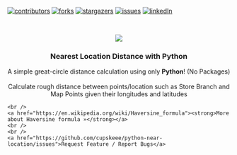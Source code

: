 <!-- PROJECT SHIELDS -->
<!--
*** I'm using markdown "reference style" links for readability.
*** Reference links are enclosed in brackets [ ] instead of parentheses ( ).
*** See the bottom of this document for the declaration of the reference variables
*** for contributors-url, forks-url, etc. This is an optional, concise syntax you may use.
*** https://www.markdownguide.org/basic-syntax/#reference-style-links
-->
[![contributors][contributors-shield]][contributors-url]
[![forks][forks-shield]][forks-url]
[![stargazers][stars-shield]][stars-url]
[![issues][issues-shield]][issues-url]
[![linkedIn][linkedin-shield]][linkedin-url]


<!-- PROJECT LOGO -->
<br />
<p align="center">
  <a href="https://github.com/cupskeee/python-near-location">
    <img src="https://image.flaticon.com/icons/png/512/55/55212.png">
  </a>

  <h3 align="center">Nearest Location Distance with Python</h3>

  <p align="center">
  A simple great-circle distance calculation using only <b>Python</b>! (No Packages)<br/><br/>
  Calculate rough distance between points/location such as Store Branch and Map Points given their longitudes and latitudes

    <br />
    <a href="https://en.wikipedia.org/wiki/Haversine_formula"><strong>More about Haversine formula »</strong></a>
    <br />
    <br />
    <a href="https://github.com/cupskeee/python-near-location/issues">Request Feature / Report Bugs</a>
  </p>
</p>

<!-- MARKDOWN LINKS & IMAGES -->
<!-- https://www.markdownguide.org/basic-syntax/#reference-style-links -->
[contributors-shield]: https://img.shields.io/badge/contributors-0-orange
[contributors-url]: https://github.com/cupskeee/scheduled-email/graphs/contributors
[forks-shield]: https://img.shields.io/badge/forks-0-blue
[forks-url]: https://github.com/cupskeee/scheduled-email/network/members
[stars-shield]: https://img.shields.io/badge/stars-1-blue
[stars-url]: https://github.com/cupskeee/scheduled-email/stargazers
[issues-shield]: https://img.shields.io/badge/issues-1%20open-brightgreen
[issues-url]: https://github.com/cupskeee/scheduled-email/issues
[linkedin-shield]: https://img.shields.io/badge/-LinkedIn-black.svg?style=flat-square&logo=linkedin&colorB=555
[linkedin-url]: https://www.linkedin.com/in/yusuframadhan/